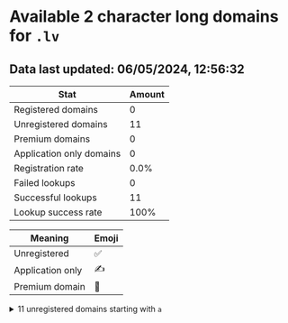 # Available 2 character long domains for `.lv`

## Data last updated: 06/05/2024, 12:56:32

|Stat|Amount|
|--|--|
|Registered domains|0|
|Unregistered domains|11|
|Premium domains|0|
|Application only domains|0|
|Registration rate|0.0%|
|Failed lookups|0|
|Successful lookups|11|
|Lookup success rate|100%|


|Meaning|Emoji|
|--|--|
|Unregistered|:white_check_mark:|
|Application only|:writing_hand:|
|Premium domain|:gem:|

<details>
<summary>11 unregistered domains starting with <bold><code>a</code></bold></summary>

|Type|Domain|
|--|--|
|:white_check_mark:|`aa.lv`|
|:white_check_mark:|`ab.lv`|
|:white_check_mark:|`ac.lv`|
|:white_check_mark:|`ad.lv`|
|:white_check_mark:|`ae.lv`|
|:white_check_mark:|`af.lv`|
|:white_check_mark:|`ag.lv`|
|:white_check_mark:|`ah.lv`|
|:white_check_mark:|`ai.lv`|
|:white_check_mark:|`aj.lv`|
|:white_check_mark:|`ak.lv`|
</details>